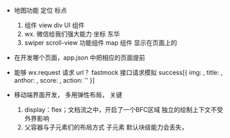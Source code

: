 - 地图功能 定位 标点
  1. 组件
    view  div UI 组件
  2. wx. 微信给我们强大能力
    坐标  东华
  3. swiper scroll-view 功能组件
    map 组件 显示在页面上的

- 在开发哪个页面，app.json 中把相应的页面提前
- 能够 wx.request 请求 url？ fastmock 接口请求模拟
  success[{
    img: ,
    title: ,
    anthor: ,
    score: ,
    action: ''
  }]

- 移动端界面开发， 多用弹性布局， 关键
  1. display：flex；文档流之中，开启了一个BFC区域 独立的绘制上下文不受外界影响
  2. 父容器与子元素们的布局方式
    子元素 默认块级能力会丢失，